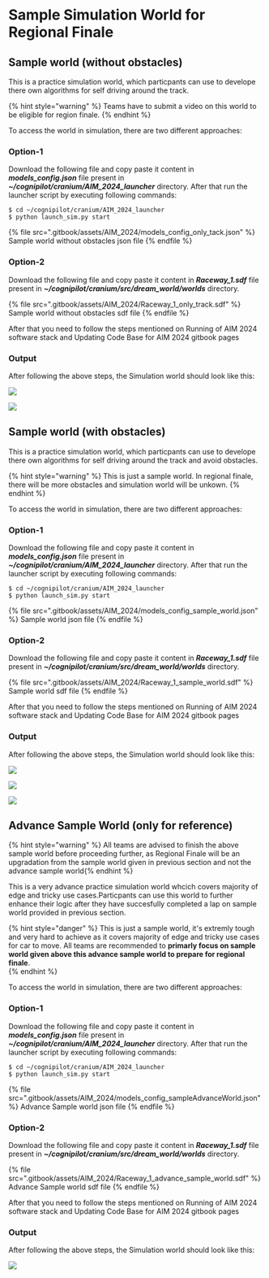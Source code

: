 # Sample Simulation World for Regional Finale

## Sample world (without obstacles)
This is a practice simulation world,  which particpants can use to develope there own algorithms for self driving around the track.

{% hint style="warning" %}
Teams have to submit a video on this world to be eligible for region finale.
{% endhint %}

To access the world in simulation, there are two different approaches:

### Option-1

Download the following file and copy paste it content in _**models_config.json**_ file present in  _**~/cognipilot/cranium/AIM_2024_launcher**_ directory. After that run the launcher script by executing following commands:

 ```
$ cd ~/cognipilot/cranium/AIM_2024_launcher
$ python launch_sim.py start
```

{% file src=".gitbook/assets/AIM_2024/models_config_only_tack.json" %}
Sample world without obstacles json file
{% endfile %}

### Option-2

Download the following file and copy paste it content in _**Raceway_1.sdf**_ file present in  _**~/cognipilot/cranium/src/dream_world/worlds**_  directory. 

{% file src=".gitbook/assets/AIM_2024/Raceway_1_only_track.sdf" %}
Sample world without obstacles sdf file
{% endfile %}

After that you need to follow the steps mentioned on Running of AIM 2024 software stack and Updating Code Base for AIM 2024  gitbook pages

### Output

After following the above steps, the Simulation world should look like this:

![](<.gitbook/assets/AIM_2024/only_track_1.png>)

![](<.gitbook/assets/AIM_2024/only_track_2.png>)


## Sample world (with obstacles)
This is a practice simulation world,  which particpants can use to develope there own algorithms for self driving around the track and avoid obstacles.

{% hint style="warning" %}
This is just a sample world. In regional finale, there will be more obstacles and simulation world will be unkown.
{% endhint %}

To access the world in simulation, there are two different approaches:

### Option-1

Download the following file and copy paste it content in _**models_config.json**_ file present in  _**~/cognipilot/cranium/AIM_2024_launcher**_ directory. After that run the launcher script by executing following commands:

 ```
$ cd ~/cognipilot/cranium/AIM_2024_launcher
$ python launch_sim.py start
```

{% file src=".gitbook/assets/AIM_2024/models_config_sample_world.json" %}
Sample world json file
{% endfile %}

### Option-2

Download the following file and copy paste it content in _**Raceway_1.sdf**_ file present in  _**~/cognipilot/cranium/src/dream_world/worlds**_  directory. 

{% file src=".gitbook/assets/AIM_2024/Raceway_1_sample_world.sdf" %}
Sample world sdf file
{% endfile %}

After that you need to follow the steps mentioned on Running of AIM 2024 software stack and Updating Code Base for AIM 2024  gitbook pages

### Output

After following the above steps, the Simulation world should look like this:

![](<.gitbook/assets/AIM_2024/sample_world_0.png>)

![](<.gitbook/assets/AIM_2024/sample_world_1.png>)

![](<.gitbook/assets/AIM_2024/sample_world_2.png>)



## Advance Sample World (only for reference)


{% hint style="warning" %}
All teams are advised to finish the above sample world before proceeding further, as Regional Finale will be an upgradation from the sample world given in previous section and not the advance sample world{% endhint %}

This is a very advance  practice simulation world whcich covers majority of edge and tricky use cases.Particpants can use this world to further enhance their logic after they have succesfully completed a lap on sample world provided in previous section.

{% hint style="danger" %}
This is just a sample world, it's extremly tough and very hard to achieve as it covers majority of edge and tricky use cases for car to move. All teams are recommended to **primarly focus on sample world given above this advance sample world to prepare for regional finale**.  
{% endhint %}

To access the world in simulation, there are two different approaches:

### Option-1

Download the following file and copy paste it content in _**models_config.json**_ file present in  _**~/cognipilot/cranium/AIM_2024_launcher**_ directory. After that run the launcher script by executing following commands:

 ```
$ cd ~/cognipilot/cranium/AIM_2024_launcher
$ python launch_sim.py start
```

{% file src=".gitbook/assets/AIM_2024/models_config_sampleAdvanceWorld.json" %}
Advance Sample world json file
{% endfile %}

### Option-2

Download the following file and copy paste it content in _**Raceway_1.sdf**_ file present in  _**~/cognipilot/cranium/src/dream_world/worlds**_  directory. 

{% file src=".gitbook/assets/AIM_2024/Raceway_1_advance_sample_world.sdf" %}
Advance Sample world sdf file
{% endfile %}

After that you need to follow the steps mentioned on Running of AIM 2024 software stack and Updating Code Base for AIM 2024  gitbook pages

### Output

After following the above steps, the Simulation world should look like this:

![](<.gitbook/assets/AIM_2024/advance world.png>)

